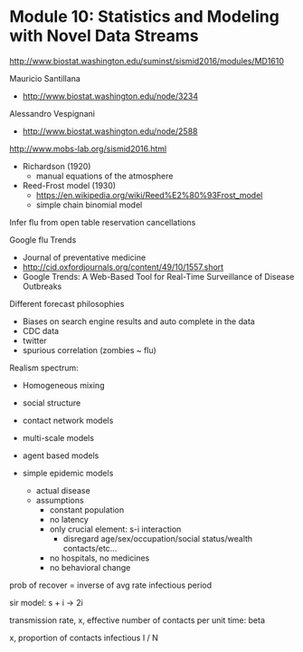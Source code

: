 
# Module 10: Statistics and Modeling with Novel Data Streams

http://www.biostat.washington.edu/suminst/sismid2016/modules/MD1610

Mauricio Santillana
- http://www.biostat.washington.edu/node/3234

Alessandro Vespignani
- http://www.biostat.washington.edu/node/2588

http://www.mobs-lab.org/sismid2016.html

- Richardson (1920)
  - manual equations of the atmosphere
- Reed-Frost model (1930)
  - https://en.wikipedia.org/wiki/Reed%E2%80%93Frost_model
  - simple chain binomial model


Infer flu from open table reservation cancellations

Google flu Trends

- Journal of preventative medicine
- http://cid.oxfordjournals.org/content/49/10/1557.short
- Google Trends: A Web-Based Tool for Real-Time Surveillance of Disease Outbreaks

Different forecast philosophies

- Biases on search engine results and auto complete in the data
- CDC data
- twitter
- spurious correlation (zombies ~ flu)

Realism spectrum:
- Homogeneous mixing
- social structure
- contact network models
- multi-scale models
- agent based models

- simple epidemic models
  - actual disease
  - assumptions
	- constant population
	- no latency
	- only crucial element: s-i interaction
	  - disregard age/sex/occupation/social status/wealth contacts/etc...
	- no hospitals, no medicines
	- no behavioral change

prob of recover = inverse of avg rate infectious period

sir model: s + i -> 2i

transmission rate, x, effective number of contacts per unit time: beta

x, proportion of contacts infectious I / N
